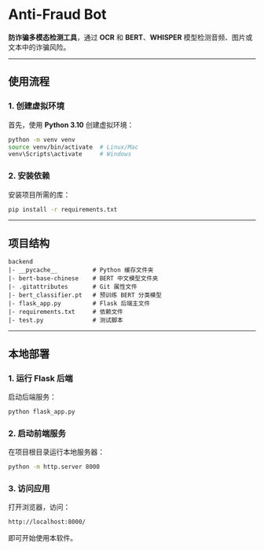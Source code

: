 # Anti-Fraud Bot

**防诈骗多模态检测工具**，通过 **OCR** 和 **BERT**、**WHISPER** 模型检测音频、图片或文本中的诈骗风险。

---

## 使用流程

### 1. 创建虚拟环境

首先，使用 **Python 3.10** 创建虚拟环境：

```bash
python -m venv venv
source venv/bin/activate  # Linux/Mac
venv\Scripts\activate     # Windows
```

### 2. 安装依赖

安装项目所需的库：

```bash
pip install -r requirements.txt
```

---

## 项目结构

```
backend
|- __pycache__          # Python 缓存文件夹
|- bert-base-chinese    # BERT 中文模型文件夹
|- .gitattributes       # Git 属性文件
|- bert_classifier.pt   # 预训练 BERT 分类模型
|- flask_app.py         # Flask 后端主文件
|- requirements.txt     # 依赖文件
|- test.py              # 测试脚本
```

---

## 本地部署

### 1. 运行 Flask 后端

启动后端服务：

```bash
python flask_app.py
```

### 2. 启动前端服务

在项目根目录运行本地服务器：

```bash
python -m http.server 8000
```

### 3. 访问应用

打开浏览器，访问：

```bash
http://localhost:8000/
```

即可开始使用本软件。

